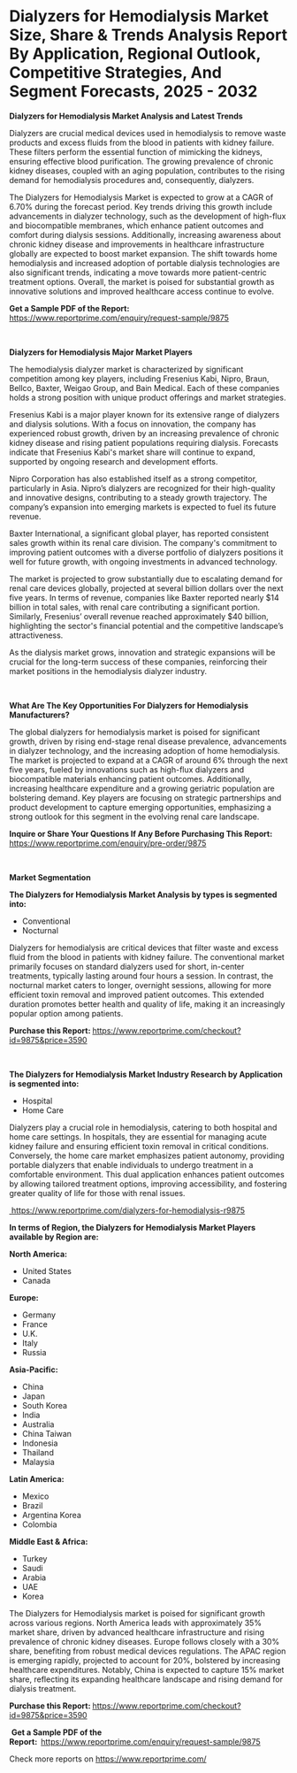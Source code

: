 <p><h1>Dialyzers for Hemodialysis Market Size, Share & Trends Analysis Report By Application, Regional Outlook, Competitive Strategies, And Segment Forecasts, 2025 - 2032</h1></p><p><strong>Dialyzers for Hemodialysis Market Analysis and Latest Trends</strong></p>
<p><p>Dialyzers are crucial medical devices used in hemodialysis to remove waste products and excess fluids from the blood in patients with kidney failure. These filters perform the essential function of mimicking the kidneys, ensuring effective blood purification. The growing prevalence of chronic kidney diseases, coupled with an aging population, contributes to the rising demand for hemodialysis procedures and, consequently, dialyzers. </p><p>The Dialyzers for Hemodialysis Market is expected to grow at a CAGR of 6.70% during the forecast period. Key trends driving this growth include advancements in dialyzer technology, such as the development of high-flux and biocompatible membranes, which enhance patient outcomes and comfort during dialysis sessions. Additionally, increasing awareness about chronic kidney disease and improvements in healthcare infrastructure globally are expected to boost market expansion. The shift towards home hemodialysis and increased adoption of portable dialysis technologies are also significant trends, indicating a move towards more patient-centric treatment options. Overall, the market is poised for substantial growth as innovative solutions and improved healthcare access continue to evolve.</p></p>
<p><strong>Get a Sample PDF of the Report:&nbsp;</strong> <a href="https://www.reportprime.com/enquiry/request-sample/9875?utm_campaign=2440&utm_medium=2&utm_source=Github&utm_content=ia&utm_term=20032025&utm_id=dialyzers-for-hemodialysis">https://www.reportprime.com/enquiry/request-sample/9875</a></p>
<p>&nbsp;</p>
<p><strong>Dialyzers for Hemodialysis Major Market Players</strong></p>
<p><p>The hemodialysis dialyzer market is characterized by significant competition among key players, including Fresenius Kabi, Nipro, Braun, Bellco, Baxter, Weigao Group, and Bain Medical. Each of these companies holds a strong position with unique product offerings and market strategies.</p><p>Fresenius Kabi is a major player known for its extensive range of dialyzers and dialysis solutions. With a focus on innovation, the company has experienced robust growth, driven by an increasing prevalence of chronic kidney disease and rising patient populations requiring dialysis. Forecasts indicate that Fresenius Kabi's market share will continue to expand, supported by ongoing research and development efforts.</p><p>Nipro Corporation has also established itself as a strong competitor, particularly in Asia. Nipro’s dialyzers are recognized for their high-quality and innovative designs, contributing to a steady growth trajectory. The company’s expansion into emerging markets is expected to fuel its future revenue.</p><p>Baxter International, a significant global player, has reported consistent sales growth within its renal care division. The company's commitment to improving patient outcomes with a diverse portfolio of dialyzers positions it well for future growth, with ongoing investments in advanced technology.</p><p>The market is projected to grow substantially due to escalating demand for renal care devices globally, projected at several billion dollars over the next five years. In terms of revenue, companies like Baxter reported nearly $14 billion in total sales, with renal care contributing a significant portion. Similarly, Fresenius’ overall revenue reached approximately $40 billion, highlighting the sector's financial potential and the competitive landscape’s attractiveness.</p><p>As the dialysis market grows, innovation and strategic expansions will be crucial for the long-term success of these companies, reinforcing their market positions in the hemodialysis dialyzer industry.</p></p>
<p>&nbsp;</p>
<p><strong>What Are The Key Opportunities For Dialyzers for Hemodialysis Manufacturers?</strong></p>
<p><p>The global dialyzers for hemodialysis market is poised for significant growth, driven by rising end-stage renal disease prevalence, advancements in dialyzer technology, and the increasing adoption of home hemodialysis. The market is projected to expand at a CAGR of around 6% through the next five years, fueled by innovations such as high-flux dialyzers and biocompatible materials enhancing patient outcomes. Additionally, increasing healthcare expenditure and a growing geriatric population are bolstering demand. Key players are focusing on strategic partnerships and product development to capture emerging opportunities, emphasizing a strong outlook for this segment in the evolving renal care landscape.</p></p>
<p><strong>Inquire or Share Your Questions If Any Before Purchasing This Report:</strong> <a href="https://www.reportprime.com/enquiry/pre-order/9875?utm_campaign=2440&utm_medium=2&utm_source=Github&utm_content=ia&utm_term=20032025&utm_id=dialyzers-for-hemodialysis">https://www.reportprime.com/enquiry/pre-order/9875</a></p>
<p>&nbsp;</p>
<p><strong>Market Segmentation</strong></p>
<p><strong>The Dialyzers for Hemodialysis Market Analysis by types is segmented into:</strong></p>
<p><ul><li>Conventional</li><li>Nocturnal</li></ul></p>
<p><p>Dialyzers for hemodialysis are critical devices that filter waste and excess fluid from the blood in patients with kidney failure. The conventional market primarily focuses on standard dialyzers used for short, in-center treatments, typically lasting around four hours a session. In contrast, the nocturnal market caters to longer, overnight sessions, allowing for more efficient toxin removal and improved patient outcomes. This extended duration promotes better health and quality of life, making it an increasingly popular option among patients.</p></p>
<p><strong>Purchase this Report:&nbsp;</strong><a href="https://www.reportprime.com/checkout?id=9875&price=3590&utm_campaign=2440&utm_medium=2&utm_source=Github&utm_content=ia&utm_term=20032025&utm_id=dialyzers-for-hemodialysis">https://www.reportprime.com/checkout?id=9875&price=3590</a></p>
<p>&nbsp;</p>
<p><strong>The Dialyzers for Hemodialysis Market Industry Research by Application is segmented into:</strong></p>
<p><ul><li>Hospital</li><li>Home Care</li></ul></p>
<p><p>Dialyzers play a crucial role in hemodialysis, catering to both hospital and home care settings. In hospitals, they are essential for managing acute kidney failure and ensuring efficient toxin removal in critical conditions. Conversely, the home care market emphasizes patient autonomy, providing portable dialyzers that enable individuals to undergo treatment in a comfortable environment. This dual application enhances patient outcomes by allowing tailored treatment options, improving accessibility, and fostering greater quality of life for those with renal issues.</p></p>
<p><a href="https://www.reportprime.com/dialyzers-for-hemodialysis-r9875?utm_campaign=2440&utm_medium=2&utm_source=Github&utm_content=ia&utm_term=20032025&utm_id=dialyzers-for-hemodialysis">&nbsp;https://www.reportprime.com/dialyzers-for-hemodialysis-r9875</a></p>
<p><strong>In terms of Region, the Dialyzers for Hemodialysis Market Players available by Region are:</strong></p>
<p>
    <p> <strong> North America: </strong>
        <ul>
            <li>United States</li>
            <li>Canada</li>
        </ul>
        </p> 
    <p> <strong> Europe: </strong>
        <ul>
            <li>Germany</li>
            <li>France</li>
            <li>U.K.</li>
            <li>Italy</li>
            <li>Russia</li>
        </ul>
        </p> 
    <p> <strong> Asia-Pacific: </strong>
        <ul>
            <li>China</li>
            <li>Japan</li>
            <li>South Korea</li>
            <li>India</li>
            <li>Australia</li>
            <li>China Taiwan</li>
            <li>Indonesia</li>
            <li>Thailand</li>
            <li>Malaysia</li>
        </ul>
        </p> 
    <p> <strong> Latin America: </strong>
        <ul>
            <li>Mexico</li>
            <li>Brazil</li>
            <li>Argentina Korea</li>
            <li>Colombia</li>
        </ul>
        </p> 
    <p> <strong> Middle East & Africa: </strong>
        <ul>
            <li>Turkey</li>
            <li>Saudi</li>
            <li>Arabia</li>
            <li>UAE</li>
            <li>Korea</li>
        </ul>
    </p>
    </p>
<p><p>The Dialyzers for Hemodialysis market is poised for significant growth across various regions. North America leads with approximately 35% market share, driven by advanced healthcare infrastructure and rising prevalence of chronic kidney diseases. Europe follows closely with a 30% share, benefiting from robust medical devices regulations. The APAC region is emerging rapidly, projected to account for 20%, bolstered by increasing healthcare expenditures. Notably, China is expected to capture 15% market share, reflecting its expanding healthcare landscape and rising demand for dialysis treatment.</p></p>
<p><strong>Purchase this Report: </strong><a href="https://www.reportprime.com/checkout?id=9875&price=3590&utm_campaign=2440&utm_medium=2&utm_source=Github&utm_content=ia&utm_term=20032025&utm_id=dialyzers-for-hemodialysis">https://www.reportprime.com/checkout?id=9875&price=3590</a></p>
<p>&nbsp;<strong>Get a Sample PDF of the Report:&nbsp;&nbsp;</strong><a href="https://www.reportprime.com/enquiry/request-sample/9875?utm_campaign=2440&utm_medium=2&utm_source=Github&utm_content=ia&utm_term=20032025&utm_id=dialyzers-for-hemodialysis">https://www.reportprime.com/enquiry/request-sample/9875</a></p>
<p><strong></strong></p>
<p>Check more reports on <a href="https://www.reportprime.com/?utm_campaign=2440&utm_medium=2&utm_source=Github&utm_content=ia&utm_term=20032025&utm_id=dialyzers-for-hemodialysis">https://www.reportprime.com/</a></p>